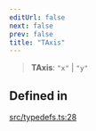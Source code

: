 ```yaml
---
editUrl: false
next: false
prev: false
title: "TAxis"
---
```


> **TAxis**: `"x"` \| `"y"`

## Defined in

[src/typedefs.ts:28](https://github.com/fabricjs/fabric.js/blob/a0b4adf41e0a1fd81824114cedd4c32bfb8cac25/src/typedefs.ts#L28)
